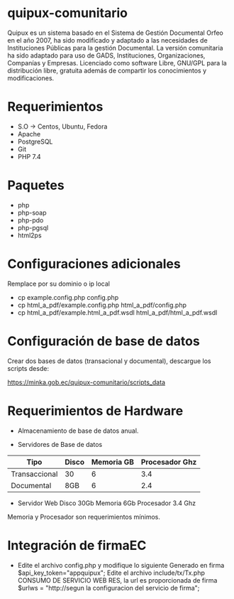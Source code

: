 # quipux-comunitario

Quipux es un sistema basado en el Sistema de Gestión Documental Orfeo en el año 2007, ha sido modificado y adaptado a las necesidades de Instituciones Públicas para la gestión Documental.
La versión comunitaria ha sido adaptado para uso de GADS, Instituciones, Organizaciones, Companías y Empresas.
Licenciado como software Libre, GNU/GPL para la distribución libre, gratuita además de compartir los conocimientos y modificaciones.

# Requerimientos
* S.O -> Centos, Ubuntu, Fedora
* Apache
* PostgreSQL
* Git
* PHP 7.4

# Paquetes
* php
* php-soap
* php-pdo
* php-pgsql
* html2ps

# Configuraciones adicionales

Remplace por su dominio o ip local


* cp example.config.php config.php
* cp html_a_pdf/example.config.php html_a_pdf/config.php
* cp html_a_pdf/example.html_a_pdf.wsdl html_a_pdf/html_a_pdf.wsdl

# Configuración de base de datos

Crear dos bases de datos (transacional y documental), descargue los scripts desde:

https://minka.gob.ec/quipux-comunitario/scripts_data


# Requerimientos de Hardware
* Almacenamiento de base de datos anual.

* Servidores de Base de datos

| Tipo | Disco | Memoria GB | Procesador Ghz |
| ------ | ------ | ------ | ------ |
| Transaccional | 30 | 6 | 3.4 | 
| Documental | 8GB | 6 | 2.4 | 

* Servidor Web
Disco 30Gb
Memoria 6Gb
Procesador 3.4 Ghz


Memoria y Procesador son requerimientos mínimos.

# Integración de firmaEC
* Edite el archivo config.php y modifique lo siguiente
Generado en firma
$api_key_token="appquipux";
Edite el archivo include/tx/Tx.php
CONSUMO DE SERVICIO WEB RES, la url es proporcionada de firma
$urlws = "http://segun la configuracion del servicio de firma";

